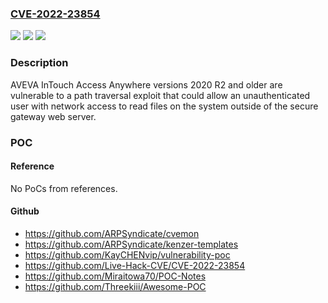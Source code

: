 ### [CVE-2022-23854](https://cve.mitre.org/cgi-bin/cvename.cgi?name=CVE-2022-23854)
![](https://img.shields.io/static/v1?label=Product&message=InTouch%20Access%20Anywhere&color=blue)
![](https://img.shields.io/static/v1?label=Version&message=%3D%200%20&color=brighgreen)
![](https://img.shields.io/static/v1?label=Vulnerability&message=CWE-23%20Relative%20Path%20Traversal&color=brighgreen)

### Description

AVEVA InTouch Access Anywhere versions 2020 R2 and older are vulnerable to a path traversal exploit that could allow an unauthenticated user with network access to read files on the system outside of the secure gateway web server.

### POC

#### Reference
No PoCs from references.

#### Github
- https://github.com/ARPSyndicate/cvemon
- https://github.com/ARPSyndicate/kenzer-templates
- https://github.com/KayCHENvip/vulnerability-poc
- https://github.com/Live-Hack-CVE/CVE-2022-23854
- https://github.com/Miraitowa70/POC-Notes
- https://github.com/Threekiii/Awesome-POC

